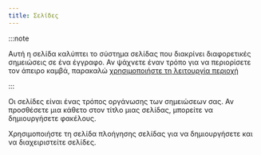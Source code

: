 ```yaml
---
title: Σελίδες
---
```


:::note

Αυτή η σελίδα καλύπτει το σύστημα σελίδας που διακρίνει διαφορετικές σημειώσεις σε ένα έγγραφο. Αν ψάχνετε έναν τρόπο για να περιορίσετε τον άπειρο καμβά, παρακαλώ [χρησιμοποιήστε τη λειτουργία περιοχή](../area)

:::

Οι σελίδες είναι ένας τρόπος οργάνωσης των σημειώσεων σας.
Αν προσθέσετε μια κάθετο στον τίτλο μιας σελίδας, μπορείτε να δημιουργήσετε φακέλους.

Χρησιμοποιήστε τη σελίδα πλοήγησης σελίδας για να δημιουργήσετε και να διαχειριστείτε σελίδες.
